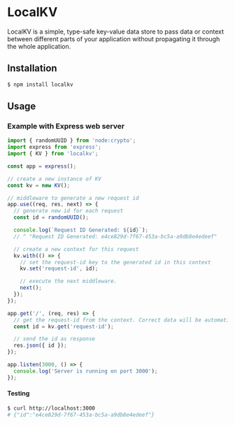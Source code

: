 # LocalKV

LocalKV is a simple, type-safe key-value data store to pass data or context between different parts of your application without propagating it through the whole application.

## Installation

```bash
$ npm install localkv
```

## Usage

### Example with Express web server

```javascript
import { randomUUID } from 'node:crypto';
import express from 'express';
import { KV } from 'localkv';

const app = express();

// create a new instance of KV
const kv = new KV();

// middleware to generate a new request id
app.use((req, res, next) => {
  // generate new id for each request
  const id = randomUUID();

  console.log(`Request ID Generated: ${id}`);
  // ^ "Request ID Generated: e4ce829d-7f67-453a-bc5a-a9db8e4edeef"

  // create a new context for this request
  kv.with(() => {
    // set the request-id key to the generated id in this context
    kv.set('request-id', id);

    // execute the next middleware.
    next();
  });
});

app.get('/', (req, res) => {
  // get the request-id from the context. Correct data will be automatically available without passing it through the whole application or mutating the request object.
  const id = kv.get('request-id');

  // send the id as response
  res.json({ id });
});

app.listen(3000, () => {
  console.log('Server is running on port 3000');
});
```

#### Testing

```bash
$ curl http://localhost:3000
# {"id":"e4ce829d-7f67-453a-bc5a-a9db8e4edeef"}
```
